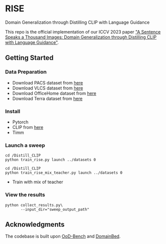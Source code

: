 # RISE
Domain Generalization through Distilling CLIP with Language Guidance

This repo is the official implementation of our ICCV 2023 paper ["A Sentence Speaks a Thousand Images: Domain Generalization through Distilling CLIP with Language Guidance"](https://browse.arxiv.org/pdf/2309.12530v1.pdf).



## Getting Started

### Data Preparation
* Download PACS dataset from [here]()
* Download VLCS dataset from [here]()
* Download OfficeHome dataset from [here]()
* Download Terra dataset from [here]()

### Install
* Pytorch
* CLIP from [here](https://github.com/openai/CLIP)
* Timm

### Launch a sweep
```
cd /Distill_CLIP
python train_rise.py launch ../datasets 0
```

```
cd /Distill_CLIP
python train_rise_mix_teacher.py launch ../datasets 0
```
* Train with mix of teacher

### View the results
```
python collect_results.py\
       --input_dir="sweep_output_path"
```

## Acknowledgments
The codebase is built upon [OoD-Bench](https://github.com/ynysjtu/ood_bench) and [DomainBed](https://github.com/facebookresearch/DomainBed).

